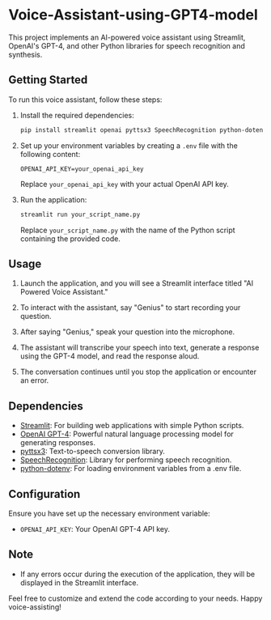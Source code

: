 # Voice-Assistant-using-GPT4-model

This project implements an AI-powered voice assistant using Streamlit, OpenAI's GPT-4, and other Python libraries for speech recognition and synthesis.

## Getting Started

To run this voice assistant, follow these steps:

1. Install the required dependencies:

    ```bash
    pip install streamlit openai pyttsx3 SpeechRecognition python-dotenv
    ```

2. Set up your environment variables by creating a `.env` file with the following content:

    ```
    OPENAI_API_KEY=your_openai_api_key
    ```

    Replace `your_openai_api_key` with your actual OpenAI API key.

3. Run the application:

    ```bash
    streamlit run your_script_name.py
    ```

    Replace `your_script_name.py` with the name of the Python script containing the provided code.

## Usage

1. Launch the application, and you will see a Streamlit interface titled "AI Powered Voice Assistant."

2. To interact with the assistant, say "Genius" to start recording your question.

3. After saying "Genius," speak your question into the microphone.

4. The assistant will transcribe your speech into text, generate a response using the GPT-4 model, and read the response aloud.

5. The conversation continues until you stop the application or encounter an error.

## Dependencies

- [Streamlit](https://www.streamlit.io/): For building web applications with simple Python scripts.
- [OpenAI GPT-4](https://beta.openai.com/signup/): Powerful natural language processing model for generating responses.
- [pyttsx3](https://pypi.org/project/pyttsx3/): Text-to-speech conversion library.
- [SpeechRecognition](https://pypi.org/project/SpeechRecognition/): Library for performing speech recognition.
- [python-dotenv](https://pypi.org/project/python-dotenv/): For loading environment variables from a .env file.

## Configuration

Ensure you have set up the necessary environment variable:

- `OPENAI_API_KEY`: Your OpenAI GPT-4 API key.

## Note

- If any errors occur during the execution of the application, they will be displayed in the Streamlit interface.

Feel free to customize and extend the code according to your needs. Happy voice-assisting!
